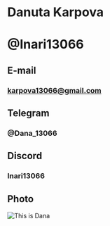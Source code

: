 # Danuta Karpova
# @Inari13066

## E-mail
### karpova13066@gmail.com

## Telegram
### @Dana_13066

## Discord
### Inari13066

## Photo
![This is Dana](https://inari13066.github.io/rsschool-cv/IMG_20210915_190217.jpg)
